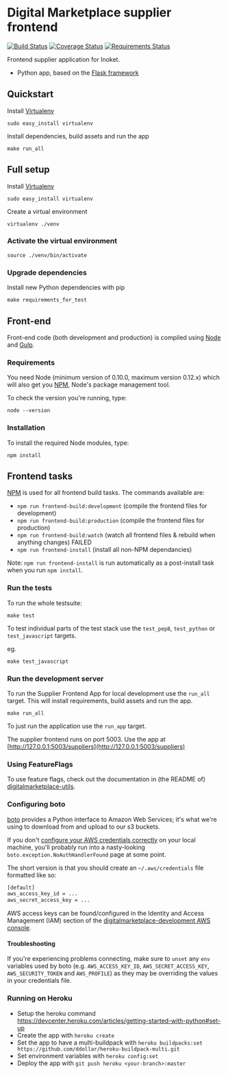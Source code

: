 # Digital Marketplace supplier frontend

[![Build Status](https://travis-ci.org/alphagov/digitalmarketplace-supplier-frontend.svg)](https://travis-ci.org/alphagov/digitalmarketplace-supplier-frontend)
[![Coverage Status](https://coveralls.io/repos/alphagov/digitalmarketplace-supplier-frontend/badge.svg?branch=master&service=github)](https://coveralls.io/github/alphagov/digitalmarketplace-supplier-frontend?branch=master)
[![Requirements Status](https://requires.io/github/alphagov/digitalmarketplace-supplier-frontend/requirements.svg?branch=master)](https://requires.io/github/alphagov/digitalmarketplace-supplier-frontend/requirements/?branch=master)

Frontend supplier application for Inoket.

- Python app, based on the [Flask framework](http://flask.pocoo.org/)

## Quickstart

Install [Virtualenv](https://virtualenv.pypa.io/en/latest/)
```
sudo easy_install virtualenv
```

Install dependencies, build assets and run the app
```
make run_all
```

## Full setup

Install [Virtualenv](https://virtualenv.pypa.io/en/latest/)
```
sudo easy_install virtualenv
```

Create a virtual environment
 ```
 virtualenv ./venv
 ```

### Activate the virtual environment

```
source ./venv/bin/activate
```

### Upgrade dependencies

Install new Python dependencies with pip

```make requirements_for_test```


## Front-end

Front-end code (both development and production) is compiled using [Node](http://nodejs.org/) and [Gulp](http://gulpjs.com/).

### Requirements

You need Node (minimum version of 0.10.0, maximum version 0.12.x) which will also get you [NPM](npmjs.org), Node's package management tool.

To check the version you're running, type:

```
node --version
```

### Installation

To install the required Node modules, type:

```
npm install
```

## Frontend tasks

[NPM](https://www.npmjs.org/) is used for all frontend build tasks. The commands available are:

- `npm run frontend-build:development` (compile the frontend files for development)
- `npm run frontend-build:production` (compile the frontend files for production)
- `npm run frontend-build:watch` (watch all frontend files & rebuild when anything changes) FAILED
- `npm run frontend-install` (install all non-NPM dependancies)

Note: `npm run frontend-install` is run automatically as a post-install task when you run `npm install`.





### Run the tests

To run the whole testsuite:

```
make test
```

To test individual parts of the test stack use the `test_pep8`, `test_python`
or `test_javascript` targets.

eg.
```
make test_javascript
```

### Run the development server

To run the Supplier Frontend App for local development use the `run_all` target.
This will install requirements, build assets and run the app.

```
make run_all
```

To just run the application use the `run_app` target.

The supplier frontend runs on port 5003. Use the app at [http://127.0.0.1:5003/suppliers](http://127.0.0.1:5003/suppliers)

### Using FeatureFlags

To use feature flags, check out the documentation in (the README of)
[digitalmarketplace-utils](https://github.com/alphagov/digitalmarketplace-utils#using-featureflags).

### Configuring boto

[boto](https://github.com/boto/boto) provides a Python interface to Amazon Web Services; it's what we're using to download from and upload to our s3 buckets.

If you don't [configure your AWS credentials correctly](http://boto.readthedocs.org/en/latest/boto_config_tut.html?highlight=~/.aws/credentials#credentials)
on your local machine, you'll probably run into a nasty-looking `boto.exception.NoAuthHandlerFound` page at some point.

The short version is that you should create an `~/.aws/credentials` file formatted like so:
```bash
[default]
aws_access_key_id = ...
aws_secret_access_key = ...
```

AWS access keys can be found/configured in the Identity and Access Management (IAM) section of the
[digitalmarketplace-development AWS console](https://digitalmarketplace-development.signin.aws.amazon.com/console).


#### Troubleshooting

If you're experiencing problems connecting, make sure to `unset` any `env` variables used by boto (e.g. `AWS_ACCESS_KEY_ID`, `AWS_SECRET_ACCESS_KEY`,
`AWS_SECURITY_TOKEN` and `AWS_PROFILE`) as they may be overriding the values in your credentials file.

### Running on Heroku

- Setup the heroku command https://devcenter.heroku.com/articles/getting-started-with-python#set-up
- Create the app with `heroku create`
- Set the app to have a multi-buildpack with `heroku buildpacks:set https://github.com/ddollar/heroku-buildpack-multi.git`
- Set environment variables with `heroku config:set`
- Deploy the app with `git push heroku <your-branch>:master`
